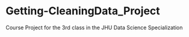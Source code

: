 # Getting-CleaningData_Project
Course Project for the 3rd class in the JHU Data Science Specialization 

